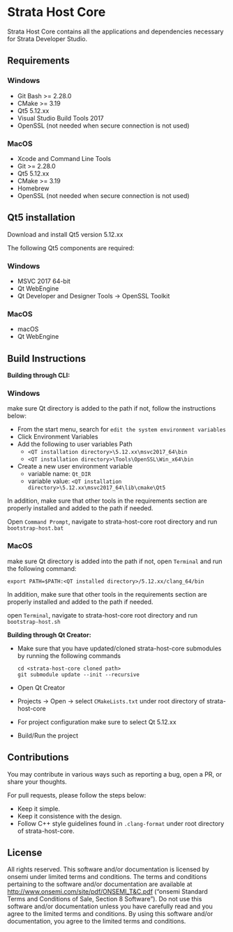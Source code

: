 # Strata Host Core

Strata Host Core contains all the applications and dependencies necessary for Strata Developer Studio.

## Requirements

### Windows

* Git Bash >= 2.28.0
* CMake >= 3.19
* Qt5 5.12.xx
* Visual Studio Build Tools 2017
* OpenSSL (not needed when secure connection is not used)

### MacOS

* Xcode and Command Line Tools
* Git >= 2.28.0
* Qt5 5.12.xx
* CMake >= 3.19
* Homebrew
* OpenSSL (not needed when secure connection is not used)

## Qt5 installation

Download and install Qt5 version 5.12.xx

The following Qt5 components are required:

### Windows

* MSVC 2017 64-bit
* Qt WebEngine
* Qt Developer and Designer Tools -> OpenSSL Toolkit

### MacOS

* macOS
* Qt WebEngine

## Build Instructions

**Building through CLI:**

### Windows

make sure Qt directory is added to the path
if not, follow the instructions below:

* From the start menu, search for `edit the system environment variables`
* Click Environment Variables
* Add the following to user variables Path
  * `<QT installation directory>\5.12.xx\msvc2017_64\bin`
  * `<QT installation directory>\Tools\OpenSSL\Win_x64\bin`
* Create a new user environment variable
  * variable name: `Qt_DIR`
  * variable value: `<QT installation directory>\5.12.xx\msvc2017_64\lib\cmake\Qt5`

In addition, make sure that other tools in the requirements section are properly installed
and added to the path if needed.

Open `Command Prompt`, navigate to strata-host-core root directory and run `bootstrap-host.bat`

### MacOS

make sure Qt directory is added into the path
if not, open `Terminal` and run the following command:

```
export PATH=$PATH:<QT installed directory>/5.12.xx/clang_64/bin
```

In addition, make sure that other tools in the requirements section are properly installed
and added to the path if needed.

open `Terminal`, navigate to strata-host-core root directory and run `bootstrap-host.sh`

**Building through Qt Creator:**
  
* Make sure that you have updated/cloned strata-host-core submodules by running the following commands

  ```
  cd <strata-host-core cloned path>
  git submodule update --init --recursive
  ```

* Open Qt Creator
* Projects -> Open -> select `CMakeLists.txt` under root directory of strata-host-core
* For project configuration make sure to select Qt 5.12.xx
* Build/Run the project

## Contributions

You may contribute in various ways such as reporting a bug, open a PR, or share your thoughts.

For pull requests, please follow the steps below:

* Keep it simple.
* Keep it consistence with the design.
* Follow C++ style guidelines found in `.clang-format` under root directory of strata-host-core.

## License

All rights reserved. This software and/or documentation is licensed by onsemi under
limited terms and conditions. The terms and conditions pertaining to the software and/or documentation are available at
<http://www.onsemi.com/site/pdf/ONSEMI_T&C.pdf> (“onsemi Standard Terms and Conditions of Sale, Section 8 Software”).
Do not use this software and/or documentation unless you have carefully read and you agree to the limited terms and conditions.
By using this software and/or documentation, you agree to the limited terms and conditions.

